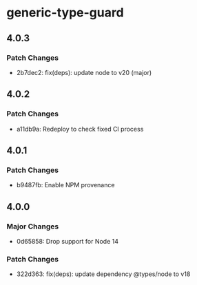 # generic-type-guard

## 4.0.3

### Patch Changes

- 2b7dec2: fix(deps): update node to v20 (major)

## 4.0.2

### Patch Changes

- a11db9a: Redeploy to check fixed CI process

## 4.0.1

### Patch Changes

- b9487fb: Enable NPM provenance

## 4.0.0

### Major Changes

- 0d65858: Drop support for Node 14

### Patch Changes

- 322d363: fix(deps): update dependency @types/node to v18
